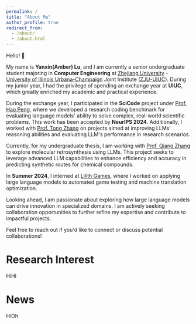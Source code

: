 ```yaml
---
permalink: /
title: "About Me"
author_profile: true
redirect_from: 
  - /about/
  - /about.html
---
```


Hello! 👋 

My name is **Yanxin(Amber) Lu**, and I am currently a senior undergraduate student majoring in **Computer Engineering** at [Zhejiang University](https://www.zju.edu.cn/english/) - [University of Illinois Urbana-Champaign](https://illinois.edu/) Joint Institute ([ZJU-UIUC](https://zjui.intl.zju.edu.cn/en)). During my junior year, I had the privilege of spending an exchange year at **UIUC**, which greatly enriched my academic and practical experience.

During the exchange year, I participated in the **SciCode** project under [Prof. Hao Peng](https://haopeng-nlp.github.io/), where we developed a research coding benchmark for evaluating language models' ability to solve complex, real-world scientific problems. This work has been accepted by **NeurIPS 2024**. Additionally, I worked with [Prof. Tong Zhang](https://tongzhang-ml.org/) on projects aimed at improving LLMs' reasoning abilities and evaluating LLM's performance in research scenarios.

Currently, for my undergraduate thesis, I am working with [Prof. Qiang Zhang](https://qiangairesearcher.github.io/) to explore molecular retrosynthesis using LLMs. This project seeks to leverage advanced LLM capabilities to enhance efficiency and accuracy in predicting synthetic routes for chemical compounds.

In **Summer 2024**, I interned at [Lilith Games](https://www.lilith.com/?locale=en-US), where I worked on applying large language models to automated game testing and machine translation optimization.

Looking ahead, I am passionate about exploring how large language models can drive innovation in specialized domains. I am actively seeking collaboration opportunities to further refine my expertise and contribute to impactful projects.

Feel free to reach out if you'd like to connect or discuss potential collaborations!

Research Interest
======
HiHi

News
======
HiOh
